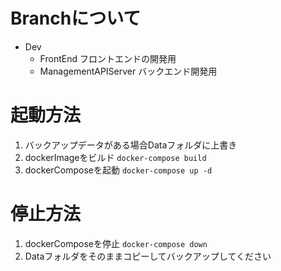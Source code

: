 # Branchについて
- Dev
    - FrontEnd
        フロントエンドの開発用
    - ManagementAPIServer
        バックエンド開発用

# 起動方法
1. バックアップデータがある場合Dataフォルダに上書き
2. dockerImageをビルド
```docker-compose build```
3. dockerComposeを起動
```docker-compose up -d```

# 停止方法
1. dockerComposeを停止
```docker-compose down```
2. Dataフォルダをそのままコピーしてバックアップしてください
